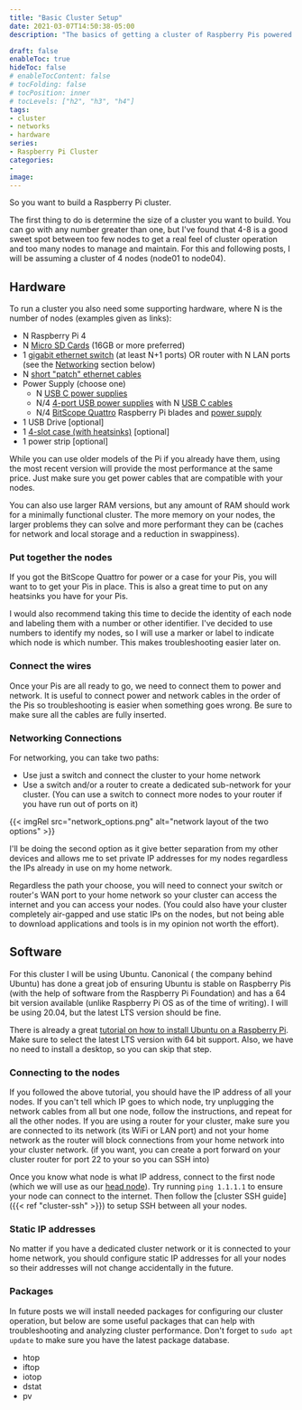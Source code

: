 ```yaml
---
title: "Basic Cluster Setup"
date: 2021-03-07T14:50:38-05:00
description: "The basics of getting a cluster of Raspberry Pis powered on and running. Full cluster configuration in later posts."

draft: false
enableToc: true
hideToc: false
# enableTocContent: false
# tocFolding: false
# tocPosition: inner
# tocLevels: ["h2", "h3", "h4"]
tags:
- cluster
- networks
- hardware
series:
- Raspberry Pi Cluster
categories:
- 
image:
---
```


So you want to build a Raspberry Pi cluster.

The first thing to do is determine the size of a cluster you want to build. You can go with any number greater than one, but I've found that 4-8 is a good sweet spot between too few nodes to get a real feel of cluster operation and too many nodes to manage and maintain. For this and following posts, I will be assuming a cluster of 4 nodes (node01 to node04).

## Hardware

To run a cluster you also need some supporting hardware, where N is the number of nodes (examples given as links):

* N Raspberry Pi 4
* N [Micro SD Cards](https://smile.amazon.com/dp/B08PSVL8VQ) (16GB or more preferred)
* 1 [gigabit ethernet switch](https://smile.amazon.com/dp/B00A128S24/) (at least N+1 ports) OR router with N LAN ports (see the [Networking](#networking-connections) section below)
* N [short "patch" ethernet cables](https://www.amazon.com/dp/B00XIFJYDS/?colid=23MS7UI75Z694)
* Power Supply (choose one)
  * N [USB C power supplies](https://smile.amazon.com/dp/B07TYQRXTK)
  * N/4 [4-port USB power supplies](https://smile.amazon.com/dp/B00OT6YUIY) with N [USB C cables](https://smile.amazon.com/dp/B075QFZG17)
  * N/4 [BitScope Quattro](https://www.bitscope.com/product/BB04/) Raspberry Pi blades and [power supply](https://smile.amazon.com/dp/B07NR6FPN9)
* 1 USB Drive [optional]
* 1 [4-slot case (with heatsinks)](https://smile.amazon.com/dp/B07BGYGLZG) [optional]
* 1 power strip [optional]

While you can use older models of the Pi if you already have them, using the most recent version will provide the most performance at the same price. Just make sure you get power cables that are compatible with your nodes.

You can also use larger RAM versions, but any amount of RAM should work for a minimally functional cluster. The more memory on your nodes, the larger problems they can solve and more performant they can be (caches for network and local storage and a reduction in swappiness).

### Put together the nodes

If you got the BitScope Quattro for power or a case for your Pis, you will want to to get your Pis in place. This is also a great time to put on any heatsinks you have for your Pis.

I would also recommend taking this time to decide the identity of each node and labeling them with a number or other identifier. I've decided to use numbers to identify my nodes, so I will use a marker or label to indicate which node is which number. This makes troubleshooting easier later on.

### Connect the wires

Once your Pis are all ready to go, we need to connect them to power and network. It is useful to connect power and network cables in the order of the Pis so troubleshooting is easier when something goes wrong. Be sure to make sure all the cables are fully inserted.

### Networking Connections

For networking, you can take two paths:

* Use just a switch and connect the cluster to your home network
* Use a switch and/or a router to create a dedicated sub-network for your cluster. (You can use a switch to connect more nodes to your router if you have run out of ports on it)

{{< imgRel src="network_options.png" alt="network layout of the two options" >}}

I'll be doing the second option as it give better separation from my other devices and allows me to set private IP addresses for my nodes regardless the IPs already in use on my home network.

Regardless the path your choose, you will need to connect your switch or router's WAN port to your home network so your cluster can access the internet and you can access your nodes. (You could also have your cluster completely air-gapped and use static IPs on the nodes, but not being able to download applications and tools is in my opinion not worth the effort).

## Software

For this cluster I will be using Ubuntu. Canonical ( the company behind Ubuntu) has done a great job of ensuring Ubuntu is stable on Raspberry Pis (with the help of software from the Raspberry Pi Foundation) and has a 64 bit version available (unlike Raspberry Pi OS as of the time of writing). I will be using 20.04, but the latest LTS version should be fine.

There is already a great [tutorial on how to install Ubuntu on a Raspberry Pi](https://ubuntu.com/tutorials/how-to-install-ubuntu-on-your-raspberry-pi#2-prepare-the-sd-card). Make sure to select the latest LTS version with 64 bit support. Also, we have no need to install a desktop, so you can skip that step.

### Connecting to the nodes

If you followed the above tutorial, you should have the IP address of all your nodes. If you can't tell which IP goes to which node, try unplugging the network cables from all but one node, follow the instructions, and repeat for all the other nodes. If you are using a router for your cluster, make sure you are connected to its network (its WiFi or LAN port) and not your home network as the router will block connections from your home network into your cluster network. (if you want, you can create a port forward on your cluster router for port 22 to your  so you can SSH into)

Once you know what node is what IP address, connect to the first node (which we will use as our [head node](https://zhanglab.ccmb.med.umich.edu/docs/node9.html)). Try running `ping 1.1.1.1` to ensure your node can connect to the internet. Then follow the [cluster SSH guide]({{< ref "cluster-ssh" >}}) to setup SSH between all your nodes.

### Static IP addresses

No matter if you have a dedicated cluster network or it is connected to your home network, you should configure static IP addresses for all your nodes so their addresses will not change accidentally in the future.

### Packages

In future posts we will install needed packages for configuring our cluster operation, but below are some useful packages that can help with troubleshooting and analyzing cluster performance.
Don't forget to `sudo apt update` to make sure you have the latest package database.

* htop
* iftop
* iotop
* dstat
* pv
